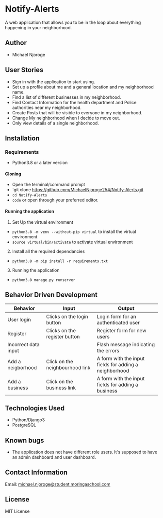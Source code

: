 # Notify-Alerts
A web application that allows you to be in the loop about everything happening in your neighborhood.


## Author
- Michael Njoroge

## User Stories

- Sign in with the application to start using.
- Set up a profile about me and a general location and my neighborhood name.
- Find a list of different businesses in my neighborhood.
- Find Contact Information for the health department and Police authorities near my neighborhood.
- Create Posts that will be visible to everyone in my neighborhood.
- Change My neighborhood when I decide to move out.
- Only view details of a single neighborhood.

## Installation

### Requirements

- Python3.8 or a later version

#### Cloning

- Open the terminal/command prompt
- `git clone https://github.com/MichaelNjoroge254/Notify-Alerts.git
- `cd Notify-Alerts`
- `code` or open through your preferred editor.

#### Running the application

1. Set Up the virtual environment
- `python3.8 -m venv --without-pip virtual` to install the virtual environment
- `source virtual/bin/activate` to activate virtual environment

2. Install all the required dependancies
- `python3.8 -m pip install -r requirements.txt`

3. Running the application
- `python3.8 manage.py runserver`

## Behavior Driven Development

|Behavior|Input|Output|
|--------|-----|------|
|User login|Clicks on the login button|Login form for an authenticated user|
|Register|Clicks on the register button|Register form for new users|
|Incorrect data input||Flash message indicating the errors|
|Add a neigborhood|Click on the neighbourhood link|A form with the input fields for adding a neighborhood|
|Add a business|Click on the business link|A form with the input fields for adding a business|

## Technologies Used

- Python/Django3
- PostgreSQL

## Known bugs

- The application does not have different role users. It's supposed to have an admin dashboard and user dashboard.

## Contact Information

Email: michael.njoroge@student.moringaschool.com

## License

MIT License
